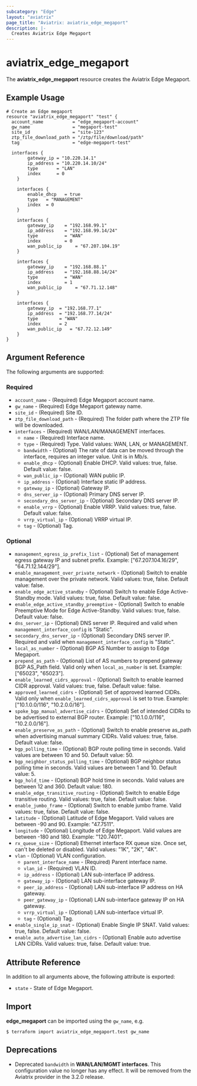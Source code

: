 ```yaml
---
subcategory: "Edge"
layout: "aviatrix"
page_title: "Aviatrix: aviatrix_edge_megaport"
description: |-
  Creates Aviatrix Edge Megaport
---
```


# aviatrix_edge_megaport

The **aviatrix_edge_megaport** resource creates the Aviatrix Edge Megaport.

## Example Usage

```hcl
# Create an Edge megaport
resource "aviatrix_edge_megaport" "test" {
  account_name           = "edge_megaport-account"
  gw_name                = "megaport-test"
  site_id                = "site-123"
  ztp_file_download_path = "/ztp/file/download/path"
  tag                    = "edge-megaport-test"

  interfaces {
        gateway_ip = "10.220.14.1"
        ip_address = "10.220.14.10/24"
        type       = "LAN"
        index      = 0
    }

    interfaces {
        enable_dhcp   = true
        type   = "MANAGEMENT"
        index  = 0
    }

    interfaces {
        gateway_ip    = "192.168.99.1"
        ip_address    = "192.168.99.14/24"
        type          = "WAN"
        index         = 0
        wan_public_ip     = "67.207.104.19"
    }

    interfaces {
        gateway_ip    = "192.168.88.1"
        ip_address    = "192.168.88.14/24"
        type          = "WAN"
        index         = 1
        wan_public_ip     = "67.71.12.148"
    }

    interfaces {
        gateway_ip  = "192.168.77.1"
        ip_address  = "192.168.77.14/24"
        type        = "WAN"
        index       = 2
        wan_public_ip   = "67.72.12.149"
    }
}
```

## Argument Reference

The following arguments are supported:

### Required
* `account_name` - (Required) Edge Megaport account name.
* `gw_name` - (Required) Edge Megaport gateway name.
* `site_id` - (Required) Site ID.
* `ztp_file_download_path` - (Required) The folder path where the ZTP file will be downloaded.
* `interfaces` - (Required) WAN/LAN/MANAGEMENT interfaces.
  * `name` - (Required) Interface name.
  * `type` - (Required) Type. Valid values: WAN, LAN, or MANAGEMENT.
  * `bandwidth` - (Optional) The rate of data can be moved through the interface, requires an integer value. Unit is in Mb/s.
  * `enable_dhcp` - (Optional) Enable DHCP. Valid values: true, false. Default value: false.
  * `wan_public_ip` - (Optional) WAN public IP.
  * `ip_address` - (Optional) Interface static IP address.
  * `gateway_ip` - (Optional) Gateway IP.
  * `dns_server_ip` - (Optional) Primary DNS server IP.
  * `secondary_dns_server_ip` - (Optional) Secondary DNS server IP.
  * `enable_vrrp` - (Optional) Enable VRRP. Valid values: true, false. Default value: false.
  * `vrrp_virtual_ip` - (Optional) VRRP virtual IP.
  * `tag` - (Optional) Tag.

### Optional
* `management_egress_ip_prefix_list` - (Optional) Set of management egress gateway IP and subnet prefix. Example: ["67.207.104.16/29", "64.71.12.144/29"].
* `enable_management_over_private_network` - (Optional) Switch to enable management over the private network. Valid values: true, false. Default value: false.
* `enable_edge_active_standby` - (Optional) Switch to enable Edge Active-Standby mode. Valid values: true, false. Default value: false.
* `enable_edge_active_standby_preemptive` - (Optional) Switch to enable Preemptive Mode for Edge Active-Standby. Valid values: true, false. Default value: false.
* `dns_server_ip` - (Optional) DNS server IP. Required and valid when `management_interface_config` is "Static".
* `secondary_dns_server_ip` - (Optional) Secondary DNS server IP. Required and valid when `management_interface_config` is "Static".
* `local_as_number` - (Optional) BGP AS Number to assign to Edge Megaport.
* `prepend_as_path` - (Optional) List of AS numbers to prepend gateway BGP AS_Path field. Valid only when `local_as_number` is set. Example: ["65023", "65023"].
* `enable_learned_cidrs_approval` - (Optional) Switch to enable learned CIDR approval. Valid values: true, false. Default value: false.
* `approved_learned_cidrs` - (Optional) Set of approved learned CIDRs. Valid only when `enable_learned_cidrs_approval` is set to true. Example: ["10.1.0.0/116", "10.2.0.0/16"].
* `spoke_bgp_manual_advertise_cidrs` - (Optional) Set of intended CIDRs to be advertised to external BGP router. Example: ["10.1.0.0/116", "10.2.0.0/16"].
* `enable_preserve_as_path` - (Optional) Switch to enable preserve as_path when advertising manual summary CIDRs. Valid values: true, false. Default value: false.
* `bgp_polling_time` - (Optional) BGP route polling time in seconds. Valid values are between 10 and 50. Default value: 50.
* `bgp_neighbor_status_polling_time` - (Optional) BGP neighbor status polling time in seconds. Valid values are between 1 and 10. Default value: 5.
* `bgp_hold_time` - (Optional) BGP hold time in seconds. Valid values are between 12 and 360. Default value: 180.
* `enable_edge_transitive_routing` - (Optional) Switch to enable Edge transitive routing. Valid values: true, false. Default value: false.
* `enable_jumbo_frame` - (Optional) Switch to enable jumbo frame. Valid values: true, false. Default value: false.
* `latitude` - (Optional) Latitude of Edge Megaport. Valid values are between -90 and 90. Example: "47.7511".
* `longitude` - (Optional) Longitude of Edge Megaport. Valid values are between -180 and 180. Example: "120.7401".
* `rx_queue_size` - (Optional) Ethernet interface RX queue size. Once set, can't be deleted or disabled. Valid values: "1K", "2K", "4K".
* `vlan` - (Optional) VLAN configuration.
  * `parent_interface_name` - (Required) Parent interface name.
  * `vlan_id` - (Required) VLAN ID.
  * `ip_address` - (Optional) LAN sub-interface IP address.
  * `gateway_ip` - (Optional) LAN sub-interface gateway IP.
  * `peer_ip_address` - (Optional) LAN sub-interface IP address on HA gateway.
  * `peer_gateway_ip` - (Optional) LAN sub-interface gateway IP on HA gateway.
  * `vrrp_virtual_ip` - (Optional) LAN sub-interface virtual IP.
  * `tag` - (Optional) Tag.
* `enable_single_ip_snat` - (Optional) Enable Single IP SNAT. Valid values: true, false. Default value: false.
* `enable_auto_advertise_lan_cidrs` - (Optional) Enable auto advertise LAN CIDRs. Valid values: true, false. Default value: true.

## Attribute Reference

In addition to all arguments above, the following attribute is exported:

* `state` - State of Edge Megaport.

## Import

**edge_megaport** can be imported using the `gw_name`, e.g.

```
$ terraform import aviatrix_edge_megaport.test gw_name
```

## Deprecations
* Deprecated ``bandwidth`` in **WAN/LAN/MGMT interfaces**. This configuration value no longer has any effect. It will be removed from the Aviatrix provider in the 3.2.0 release.
